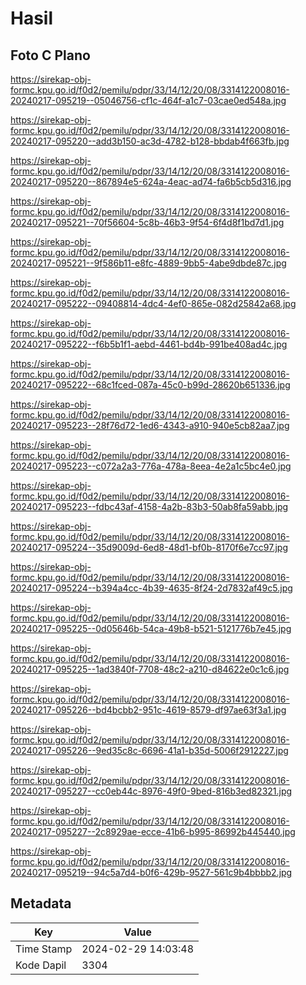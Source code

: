 # Hasil

## Foto C Plano

https://sirekap-obj-formc.kpu.go.id/f0d2/pemilu/pdpr/33/14/12/20/08/3314122008016-20240217-095219--05046756-cf1c-464f-a1c7-03cae0ed548a.jpg

https://sirekap-obj-formc.kpu.go.id/f0d2/pemilu/pdpr/33/14/12/20/08/3314122008016-20240217-095220--add3b150-ac3d-4782-b128-bbdab4f663fb.jpg

https://sirekap-obj-formc.kpu.go.id/f0d2/pemilu/pdpr/33/14/12/20/08/3314122008016-20240217-095220--867894e5-624a-4eac-ad74-fa6b5cb5d316.jpg

https://sirekap-obj-formc.kpu.go.id/f0d2/pemilu/pdpr/33/14/12/20/08/3314122008016-20240217-095221--70f56604-5c8b-46b3-9f54-6f4d8f1bd7d1.jpg

https://sirekap-obj-formc.kpu.go.id/f0d2/pemilu/pdpr/33/14/12/20/08/3314122008016-20240217-095221--9f586b11-e8fc-4889-9bb5-4abe9dbde87c.jpg

https://sirekap-obj-formc.kpu.go.id/f0d2/pemilu/pdpr/33/14/12/20/08/3314122008016-20240217-095222--09408814-4dc4-4ef0-865e-082d25842a68.jpg

https://sirekap-obj-formc.kpu.go.id/f0d2/pemilu/pdpr/33/14/12/20/08/3314122008016-20240217-095222--f6b5b1f1-aebd-4461-bd4b-991be408ad4c.jpg

https://sirekap-obj-formc.kpu.go.id/f0d2/pemilu/pdpr/33/14/12/20/08/3314122008016-20240217-095222--68c1fced-087a-45c0-b99d-28620b651336.jpg

https://sirekap-obj-formc.kpu.go.id/f0d2/pemilu/pdpr/33/14/12/20/08/3314122008016-20240217-095223--28f76d72-1ed6-4343-a910-940e5cb82aa7.jpg

https://sirekap-obj-formc.kpu.go.id/f0d2/pemilu/pdpr/33/14/12/20/08/3314122008016-20240217-095223--c072a2a3-776a-478a-8eea-4e2a1c5bc4e0.jpg

https://sirekap-obj-formc.kpu.go.id/f0d2/pemilu/pdpr/33/14/12/20/08/3314122008016-20240217-095223--fdbc43af-4158-4a2b-83b3-50ab8fa59abb.jpg

https://sirekap-obj-formc.kpu.go.id/f0d2/pemilu/pdpr/33/14/12/20/08/3314122008016-20240217-095224--35d9009d-6ed8-48d1-bf0b-8170f6e7cc97.jpg

https://sirekap-obj-formc.kpu.go.id/f0d2/pemilu/pdpr/33/14/12/20/08/3314122008016-20240217-095224--b394a4cc-4b39-4635-8f24-2d7832af49c5.jpg

https://sirekap-obj-formc.kpu.go.id/f0d2/pemilu/pdpr/33/14/12/20/08/3314122008016-20240217-095225--0d05646b-54ca-49b8-b521-5121776b7e45.jpg

https://sirekap-obj-formc.kpu.go.id/f0d2/pemilu/pdpr/33/14/12/20/08/3314122008016-20240217-095225--1ad3840f-7708-48c2-a210-d84622e0c1c6.jpg

https://sirekap-obj-formc.kpu.go.id/f0d2/pemilu/pdpr/33/14/12/20/08/3314122008016-20240217-095226--bd4bcbb2-951c-4619-8579-df97ae63f3a1.jpg

https://sirekap-obj-formc.kpu.go.id/f0d2/pemilu/pdpr/33/14/12/20/08/3314122008016-20240217-095226--9ed35c8c-6696-41a1-b35d-5006f2912227.jpg

https://sirekap-obj-formc.kpu.go.id/f0d2/pemilu/pdpr/33/14/12/20/08/3314122008016-20240217-095227--cc0eb44c-8976-49f0-9bed-816b3ed82321.jpg

https://sirekap-obj-formc.kpu.go.id/f0d2/pemilu/pdpr/33/14/12/20/08/3314122008016-20240217-095227--2c8929ae-ecce-41b6-b995-86992b445440.jpg

https://sirekap-obj-formc.kpu.go.id/f0d2/pemilu/pdpr/33/14/12/20/08/3314122008016-20240217-095219--94c5a7d4-b0f6-429b-9527-561c9b4bbbb2.jpg


## Metadata

| Key        | Value               |
| ---------- | ------------------- |
| Time Stamp | 2024-02-29 14:03:48 |
| Kode Dapil | 3304                |



